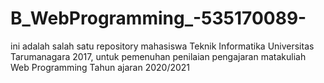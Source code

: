 # B_WebProgramming_-535170089-
ini adalah salah satu repository mahasiswa Teknik Informatika Universitas Tarumanagara 2017, untuk pemenuhan penilaian pengajaran matakuliah Web Programming Tahun ajaran 2020/2021
